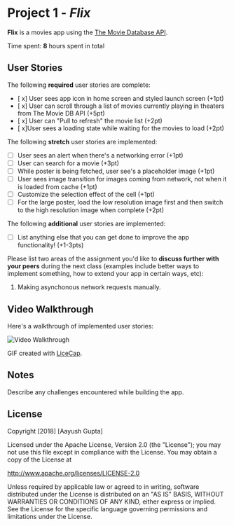 # Project 1 - *Flix*

**Flix** is a movies app using the [The Movie Database API](http://docs.themoviedb.apiary.io/#).

Time spent: **8** hours spent in total

## User Stories

The following **required** user stories are complete:

- [ x] User sees app icon in home screen and styled launch screen (+1pt)
- [ x] User can scroll through a list of movies currently playing in theaters from The Movie DB API (+5pt)
- [ x] User can "Pull to refresh" the movie list (+2pt)
- [ x]User sees a loading state while waiting for the movies to load (+2pt)

The following **stretch** user stories are implemented:

- [ ] User sees an alert when there's a networking error (+1pt)
- [ ] User can search for a movie (+3pt)
- [ ] While poster is being fetched, user see's a placeholder image (+1pt)
- [ ] User sees image transition for images coming from network, not when it is loaded from cache (+1pt)
- [ ] Customize the selection effect of the cell (+1pt)
- [ ] For the large poster, load the low resolution image first and then switch to the high resolution image when complete (+2pt)

The following **additional** user stories are implemented:

- [ ] List anything else that you can get done to improve the app functionality! (+1-3pts)

Please list two areas of the assignment you'd like to **discuss further with your peers** during the next class (examples include better ways to implement something, how to extend your app in certain ways, etc):

1. Making asynchonous network requests manually.

## Video Walkthrough

Here's a walkthrough of implemented user stories:

<img src='https://i.imgur.com/FG1zlLO.gif' title='Video Walkthrough' width='' alt='Video Walkthrough' />

GIF created with [LiceCap](http://www.cockos.com/licecap/).

## Notes

Describe any challenges encountered while building the app.

## License

Copyright [2018] [Aayush Gupta]

Licensed under the Apache License, Version 2.0 (the "License");
you may not use this file except in compliance with the License.
You may obtain a copy of the License at

http://www.apache.org/licenses/LICENSE-2.0

Unless required by applicable law or agreed to in writing, software
distributed under the License is distributed on an "AS IS" BASIS,
WITHOUT WARRANTIES OR CONDITIONS OF ANY KIND, either express or implied.
See the License for the specific language governing permissions and
limitations under the License.
